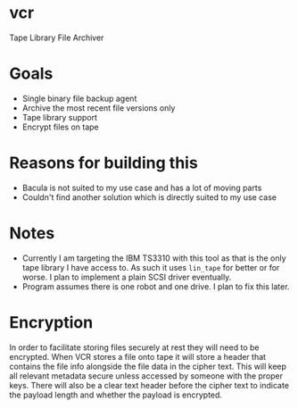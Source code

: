 # vcr
Tape Library File Archiver

# Goals
- Single binary file backup agent
- Archive the most recent file versions only
- Tape library support
- Encrypt files on tape

# Reasons for building this
- Bacula is not suited to my use case and has a lot of moving parts
- Couldn't find another solution which is directly suited to my use case

# Notes
 - Currently I am targeting the IBM TS3310 with this tool as that is the only tape library
I have access to. As such it uses `lin_tape` for better or for worse. I plan to implement a plain SCSI driver eventually.
 - Program assumes there is one robot and one drive. I plan to fix this later.

# Encryption
In order to facilitate storing files securely at rest they will need to be encrypted.
When VCR stores a file onto tape it will store a header that contains the file info
alongside the file data in the cipher text. This will keep all relevant metadata secure
unless accessed by someone with the proper keys. There will also be a clear text header
before the cipher text to indicate the payload length and whether the payload is
encrypted.
